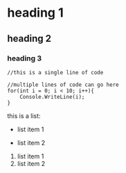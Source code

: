 # heading 1
## heading 2
### heading 3

`//this is a single line of code`

```
//multiple lines of code can go here
for(int i = 0; i < 10; i++){
	Console.WriteLine(i);
}
```

this is a list:
+ list item 1
- list item 2

1. list item 1
2. list item 2